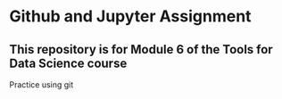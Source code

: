 # Github and Jupyter Assignment

## This repository is for Module 6 of the Tools for Data Science course

Practice using git